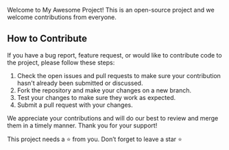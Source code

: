Welcome to My Awesome Project! This is an open-source project and we welcome contributions from everyone.

## How to Contribute

If you have a bug report, feature request, or would like to contribute code to the project, please follow these steps:

1. Check the open issues and pull requests to make sure your contribution hasn't already been submitted or discussed.
2. Fork the repository and make your changes on a new branch.
3. Test your changes to make sure they work as expected.
4. Submit a pull request with your changes.

We appreciate your contributions and will do our best to review and merge them in a timely manner. Thank you for your support!

This project needs a ⭐️ from you. Don’t forget to leave a star ⭐️
